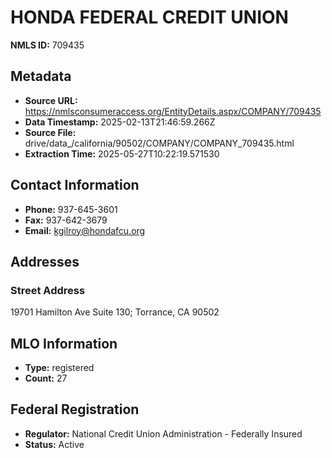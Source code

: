 # HONDA FEDERAL CREDIT UNION

**NMLS ID:** 709435

## Metadata
- **Source URL:** https://nmlsconsumeraccess.org/EntityDetails.aspx/COMPANY/709435
- **Data Timestamp:** 2025-02-13T21:46:59.266Z
- **Source File:** drive/data_/california/90502/COMPANY/COMPANY_709435.html
- **Extraction Time:** 2025-05-27T10:22:19.571530

## Contact Information
- **Phone:** 937-645-3601
- **Fax:** 937-642-3679
- **Email:** kgilroy@hondafcu.org

## Addresses
### Street Address
19701 Hamilton Ave Suite 130; Torrance, CA 90502

## MLO Information
- **Type:** registered
- **Count:** 27

## Federal Registration
- **Regulator:** National Credit Union Administration - Federally Insured
- **Status:** Active
